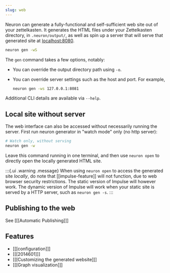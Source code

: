 ```yaml
---
slug: web
---
```


Neuron can generate a fully-functional and self-sufficient web site out of your zettelkasten. It generates the HTML files under your Zettelkasten directory, in `.neuron/output/`, as well as spin up a server that will serve that generated site at [localhost:8080](http://localhost:8080).

```bash
neuron gen -wS
```

The `gen` command takes a few options, notably:

* You can override the output directory path using `-o`.

* You can override server settings such as the host and port. For example,

    ```bash
    neuron gen -ws 127.0.0.1:8081
    ```

Additional CLI details are available via `--help`.

## Local site without server

The web interface can also be accessed without necessarily running the server.
First run neuron generator in "watch mode" only (no http server):

```bash
# Watch only, without serving
neuron gen -w
```

Leave this command running in one terminal, and then use `neuron open` to directly open the locally generated HTML site.

:::{.ui .warning .message}
When using `neuron open` to access the generated site *locally*, do note that [[impulse-feature]] will not function, due to web browser security restrictions. The static version of Impulse will however work. The dynamic version of Impulse will work when your static site is served by a HTTP server, such as `neuron gen -s`.
:::

## Publishing to the web

See [[[Automatic Publishing]]]

## Features 

* [[[configuration]]]
* [[[2014601]]]
* [[[Customizing the generated website]]]
* [[[Graph visualization]]]

